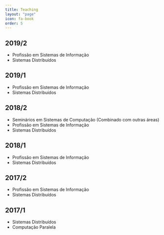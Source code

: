 ```yaml
---
title: Teaching
layout: "page"
icon: fa-book
order: 5
---
```


## 2019/2

* Profissão em Sistemas de Informação
* Sistemas Distribuídos

## 2019/1

* Profissão em Sistemas de Informação
* Sistemas Distribuídos

## 2018/2

* Seminários em Sistemas de Computação (Combinado com outras áreas)
* Profissão em Sistemas de Informação
* Sistemas Distribuídos

## 2018/1

* Profissão em Sistemas de Informação
* Sistemas Distribuídos

## 2017/2

* Profissão em Sistemas de Informação
* Sistemas Distribuídos

## 2017/1 

* Sistemas Distribuídos
* Computação Paralela

